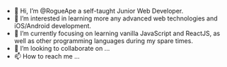 - 👋 Hi, I’m @RogueApe a self-taught Junior Web Developer.
- 👀 I’m interested in learning more any advanced web technologies and iOS/Android development.
- 🌱 I’m currently focusing on learning vanilla JavaScript and ReactJS, as well as other programming languages during my spare times.
- 💞️ I’m looking to collaborate on ...
- 📫 How to reach me ...

<!---
RogueApe/RogueApe is a ✨ special ✨ repository because its `README.md` (this file) appears on your GitHub profile.
You can click the Preview link to take a look at your changes.
--->
